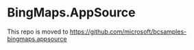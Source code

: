 # BingMaps.AppSource
This repo is moved to https://github.com/microsoft/bcsamples-bingmaps.appsource
